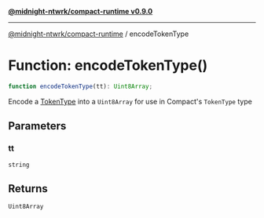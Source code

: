 [**@midnight-ntwrk/compact-runtime v0.9.0**](../README.md)

***

[@midnight-ntwrk/compact-runtime](../globals.md) / encodeTokenType

# Function: encodeTokenType()

```ts
function encodeTokenType(tt): Uint8Array;
```

Encode a [TokenType](../type-aliases/TokenType.md) into a `Uint8Array` for use in Compact's
`TokenType` type

## Parameters

### tt

`string`

## Returns

`Uint8Array`
